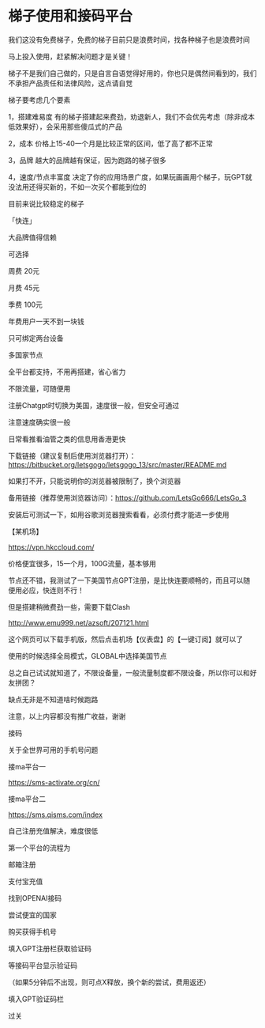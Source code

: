 # 梯子使用和接码平台

我们这没有免费梯子，免费的梯子目前只是浪费时间，找各种梯子也是浪费时间

马上投入使用，赶紧解决问题才是关键！

梯子不是我们自己做的，只是自言自语觉得好用的，你也只是偶然间看到的，我们不承担产品责任和法律风险，这点请自觉


梯子要考虑几个要素

1，搭建难易度
有的梯子搭建起来费劲，劝退新人，我们不会优先考虑（除非成本低效果好），会采用那些傻瓜式的产品

2，成本
价格上15-40一个月是比较正常的区间，低了高了都不正常

3，品牌
越大的品牌越有保证，因为跑路的梯子很多

4，速度/节点丰富度
决定了你的应用场景广度，如果玩画画用个梯子，玩GPT就没法用还得买新的，不如一次买个都能到位的


目前来说比较稳定的梯子

「快连」

大品牌值得信赖

可选择

周费 20元

月费 45元

季费 100元

年费用户一天不到一块钱

只可绑定两台设备

多国家节点

全平台都支持，不用再搭建，省心省力

不限流量，可随便用

注册Chatgpt时切换为美国，速度很一般，但安全可通过

注意速度确实很一般

日常看推看油管之类的信息用香港更快


下载链接（建议复制后使用浏览器打开）：https://bitbucket.org/letsgogo/letsgogo_13/src/master/README.md 

如果打不开，只能说明你的浏览器被限制了，换个浏览器

备用链接（推荐使用浏览器访问）：https://github.com/LetsGo666/LetsGo_3

安装后可测试一下，如用谷歌浏览器搜索看看，必须付费才能进一步使用


【某机场】

https://vpn.hkccloud.com/

价格便宜很多，15一个月，100G流量，基本够用

节点还不错，我测试了一下美国节点GPT注册，是比快连要顺畅的，而且可以随便用必应，快连则不行！

但是搭建稍微费劲一些，需要下载Clash

http://www.emu999.net/azsoft/207121.html

这个网页可以下载手机版，然后点击机场【仪表盘】的【一键订阅】就可以了

使用的时候选择全局模式，GLOBAL中选择美国节点

总之自己试试就知道了，不限设备量，一般流量制度都不限设备，所以你可以和好友拼团？

缺点无非是不知道啥时候跑路                                                                                                    

注意，以上内容都没有推广收益，谢谢


接码

关于全世界可用的手机号问题

接ma平台一

https://sms-activate.org/cn/

接ma平台二

https://sms.qisms.com/index

自己注册充值解决，难度很低

第一个平台的流程为

邮箱注册

支付宝充值

找到OPENAI接码

尝试便宜的国家

购买获得手机号

填入GPT注册栏获取验证码

等接码平台显示验证码

（如果5分钟后不出现，则可点X释放，换个新的尝试，费用返还）

填入GPT验证码栏

过关
 
